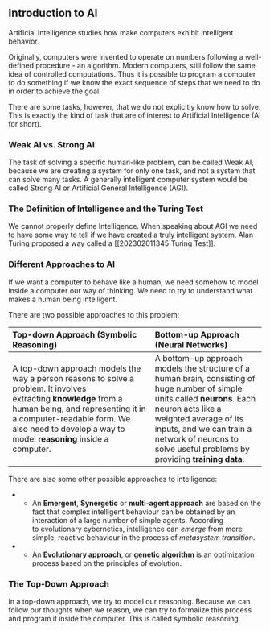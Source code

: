 ## Introduction to AI

Artificial Intelligence studies how make computers exhibit intelligent behavior.

Originally, computers were invented to operate on numbers following a well-defined procedure - an algorithm. Modern computers, still follow the same idea of controlled computations. Thus it is possible to program a computer to do something if we know the exact sequence of steps that we need to do in order to achieve the goal.

There are some tasks, however, that we do not explicitly know how to solve. This is exactly the kind of task that are of interest to Artificial Intelligence (AI for short).

### Weak AI vs. Strong AI

The task of solving a specific human-like problem, can be called Weak AI, because we are creating a system for only one task, and not a system that can solve many tasks. A generally intelligent computer system would be called Strong AI or Artificial General Intelligence (AGI).

### The Definition of Intelligence and the Turing Test

We cannot properly define Intelligence. When speaking about AGI we need to have some way to tell if we have created a truly intelligent system. Alan Turing proposed a way called a [[202302011345|Turing Test]].

### Different Approaches to AI

If we want a computer to behave like a human, we need somehow to model inside a computer our way of thinking. We need to try to understand what makes a human being intelligent.

There are two possible approaches to this problem:

| Top-down Approach (Symbolic Reasoning)                                                                                                                                                                                                            | Bottom-up Approach (Neural Networks)                                                                                                                                                                                                                                             |
|:------------------------------------------------------------------------------------------------------------------------------------------------------------------------------------------------------------------------------------------------- |:-------------------------------------------------------------------------------------------------------------------------------------------------------------------------------------------------------------------------------------------------------------------------------- |
| A top-down approach models the way a person reasons to solve a problem. It involves extracting **knowledge** from a human being, and representing it in a computer-readable form. We also need to develop a way to model **reasoning** inside a computer. | A bottom-up approach models the structure of a human brain, consisting of huge number of simple units called **neurons**. Each neuron acts like a weighted average of its inputs, and we can train a network of neurons to solve useful problems by providing **training data**. |

There are also some other possible approaches to intelligence:

- -   An **Emergent**, **Synergetic** or **multi-agent approach** are based on the fact that complex intelligent behaviour can be obtained by an interaction of a large number of simple agents. According to evolutionary cybernetics, intelligence can _emerge_ from more simple, reactive behaviour in the process of _metasystem transition_.
- -   An **Evolutionary approach**, or **genetic algorithm** is an optimization process based on the principles of evolution.

### The Top-Down Approach

In a top-down approach, we try to model our reasoning. Because we can follow our thoughts when we reason, we can try to formalize this process and program it inside the computer. This is called symbolic reasoning.